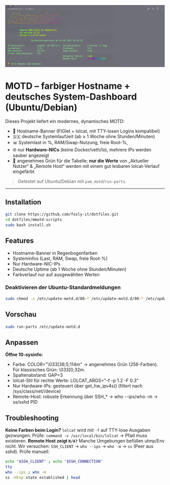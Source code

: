 ![MOTD-Header](asset/motd.jpg)

# MOTD – farbiger Hostname + deutsches System-Dashboard (Ubuntu/Debian)

Dieses Projekt liefert ein modernes, dynamisches MOTD:
- 🌈 Hostname-Banner (FIGlet + lolcat, mit TTY-losen Logins kompatibel)
- 🇩🇪 deutsche Systemlaufzeit (ab ≥ 1 Woche ohne Stunden/Minuten)
- 📊 Systemlast in %, RAM/Swap-Nutzung, freie Root-%,
- 🌐 nur **Hardware-NICs** (keine Docker/veth/lo), mehrere IPs werden sauber angezeigt
- 🎨 angenehmes Grün für die Tabelle; **nur die Werte** von „Aktueller Nutzer“ & „Remote Host“ werden mit einem gut lesbaren lolcat-Verlauf eingefärbt

> Getestet auf Ubuntu/Debian mit `pam_motd`/`run-parts`.

---

## Installation

```bash
git clone https://github.com/foxly-it/dotfiles.git
cd dotfiles/mmotd-scripts
sudo bash install.sh
```

## Features
- Hostname-Banner in Regenbogenfarben
- Systeminfos (Last, RAM, Swap, freie Root-%)
- Nur Hardware-NIC-IPs
- Deutsche Uptime (ab 1 Woche ohne Stunden/Minuten)
- Farbverlauf nur auf ausgewählten Werten

### Deaktivieren der Ubuntu-Standardmeldungen
```bash
sudo chmod -x /etc/update-motd.d/80-* /etc/update-motd.d/90-* /etc/update-motd.d/91-*
```

## Vorschau
```bash
sudo run-parts /etc/update-motd.d
```

## Anpassen
**Öffne 10-sysinfo:**
- Farbe: COLOR="\033[38;5;114m" → angenehmes Grün (256-Farben). Für klassisches Grün: \033[0;32m.
- Spaltenabstand: GAP=3
- lolcat-Stil für rechte Werte: LOLCAT_ARGS="-f -p 1.2 -F 0.3"
- Nur Hardware-IPs: gesteuert über get_hw_ipv4s() (filtert nach /sys/class/net/<iface>/device)
- Remote-Host: robuste Erkennung über SSH_* → who --ips/who -m → ss/sshd PID

## Troubleshooting
**Keine Farben beim Login?**
`lolcat` wird mit `-f` auf TTY-lose Ausgaben gezwungen. Prüfe:
`command -v /usr/local/bin/lolcat` → Pfad muss existieren.
**Remote Host zeigt `N/A?`**
Manche Umgebungen befüllen utmp/Env nicht. Wir versuchen: `SSH_CLIENT` → `who --ips` → `who -m` → `ss` (Peer aus sshd).
Prüfe manuell:

```bash
echo "$SSH_CLIENT" ; echo "$SSH_CONNECTION"
tty
who --ips ; who -m
ss -Htnp state established | head
```